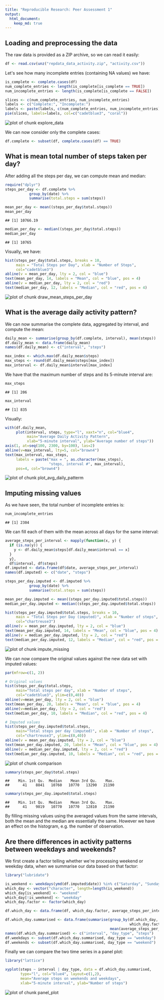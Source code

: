 ```yaml
---
title: "Reproducible Research: Peer Assessment 1"
output: 
  html_document:
    keep_md: true
---
```


## Loading and preprocessing the data

The raw data is provided as a ZIP archive, so we can read it easily:

```r
df <- read.csv(unz("repdata_data_activity.zip", "activity.csv"))
```

Let's see how many incomplete entries (containing NA values) we have:

```r
is_complete <- complete.cases(df)
num_complete_entries <- length(is_complete[is_complete == TRUE])
num_incomplete_entries <- length(is_complete[is_complete == FALSE])

slices <- c(num_complete_entries, num_incomplete_entries)
labels <- c("Complete:", "Incomplete:")
labels <- paste(labels, c(num_complete_entries, num_incomplete_entries))
pie(slices, labels=labels, col=c("cadetblue3", "coral"))
```

![plot of chunk explore_data](figure/explore_data-1.png) 

We can now consider only the complete cases:

```r
df.complete <- subset(df, complete.cases(df) == TRUE)
```

## What is mean total number of steps taken per day?

After adding all the steps per day, we can compute mean and median:

```r
require("dplyr")
steps_per_day <- df.complete %>%
           group_by(date) %>%
           summarise(total.steps = sum(steps))

mean_per_day <- mean((steps_per_day$total.steps))
mean_per_day
```

```
## [1] 10766.19
```

```r
median_per_day <- median((steps_per_day$total.steps))
median_per_day
```

```
## [1] 10765
```

Visually, we have:

```r
hist(steps_per_day$total.steps, breaks = 10,
     main = "Total Steps per Day", xlab = "Number of Steps",
     col="cadetblue3")
abline(v = mean_per_day, lty = 2, col = "blue")
text(mean_per_day, 14, labels = "Mean", col = "blue", pos = 4)
abline(v = median_per_day, lty = 2, col = "red")
text(median_per_day, 12, labels = "Median", col = "red", pos = 4)
```

![plot of chunk draw_mean_steps_per_day](figure/draw_mean_steps_per_day-1.png) 

## What is the average daily activity pattern?

We can now summarise the complete data, aggregated by interval, and compute the
mean:

```r
daily_mean <- summarise(group_by(df.complete, interval), mean(steps))
df.daily_mean <- data.frame(daily_mean)
names(df.daily_mean) <- c("interval", "steps")

max_index <- which.max(df.daily_mean$steps)
max_steps <- round(df.daily_mean$steps[max_index])
max_interval <- df.daily_mean$interval[max_index]
```

We have that the maximum number of steps and its 5-minute interval are:

```r
max_steps
```

```
## [1] 206
```

```r
max_interval
```

```
## [1] 835
```

Visually:

```r
with(df.daily_mean,
     plot(interval, steps, type="l", xaxt="n", col="blue4",
          main="Average Daily Activity Pattern",
          xlab="5-minute interval", ylab="Average number of steps"))
axis(1, at=seq(100, 2300, by=100), las=2)
abline(v=max_interval, lty=5, col="brown4")
text(max_interval, max_steps,
     labels = paste("max = ", as.character(max_steps),
                    "steps, interval #", max_interval),
     pos=4, col="brown4")
```

![plot of chunk plot_avg_daily_patterm](figure/plot_avg_daily_patterm-1.png) 

## Imputing missing values

As we have seen, the total number of incomplete entries is:

```r
num_incomplete_entries
```

```
## [1] 2304
```

We can fill each of them with the mean across all days for the same interval:

```r
average_steps_per_interval <- mapply(function(x, y) {
  if (is.na(y)) {
    y <- df.daily_mean$steps[df.daily_mean$interval == x]
  }
  y},
  df$interval, df$steps)
df.imputed <- data.frame(df$date, average_steps_per_interval)
names(df.imputed) <- c("date", "steps")

steps_per_day.imputed <- df.imputed %>%
           group_by(date) %>%
           summarise(total.steps = sum(steps))

mean_per_day.imputed <- mean((steps_per_day.imputed$total.steps))
median_per_day.imputed <- median((steps_per_day.imputed$total.steps))

hist(steps_per_day.imputed$total.steps, breaks = 10,
     main = "Total Steps per Day (imputed)", xlab = "Number of steps",
     col="chartreuse3")
abline(v = mean_per_day.imputed, lty = 2, col = "blue")
text(mean_per_day.imputed, 14, labels = "Mean", col = "blue", pos = 4)
abline(v = median_per_day.imputed, lty = 2, col = "red")
text(median_per_day.imputed, 12, labels = "Median", col = "red", pos = 4)
```

![plot of chunk impute_missing](figure/impute_missing-1.png) 

We can now compare the original values against the new data set with imputed values:

```r
par(mfrow=c(1, 2))

# Original values
hist(steps_per_day$total.steps,
     main="Total steps per day", xlab = "Number of steps",
     col="cadetblue3", ylim=c(0,40))
abline(v=mean_per_day, lty = 2, col = "blue")
text(mean_per_day, 20, labels = "Mean", col = "blue", pos = 4)
abline(v=median_per_day, lty = 2, col = "red")
text(median_per_day, 10, labels = "Median", col = "red", pos = 4)

# Imputed values
hist(steps_per_day.imputed$total.steps,
     main="Total steps per day (imputed)", xlab = "Number of steps",
     col="chartreuse3", ylim=c(0,40))
abline(v = mean_per_day.imputed, lty = 2, col = "blue")
text(mean_per_day.imputed, 20, labels = "Mean", col = "blue", pos = 4)
abline(v = median_per_day.imputed, lty = 2, col = "red")
text(median_per_day.imputed, 10, labels = "Median", col = "red", pos = 4)
```

![plot of chunk comparison](figure/comparison-1.png) 

```r
summary(steps_per_day$total.steps)
```

```
##    Min. 1st Qu.  Median    Mean 3rd Qu.    Max. 
##      41    8841   10760   10770   13290   21190
```

```r
summary(steps_per_day.imputed$total.steps)
```

```
##    Min. 1st Qu.  Median    Mean 3rd Qu.    Max. 
##      41    9819   10770   10770   12810   21190
```

By filling missing values using the averaged values from the same intervals, both
the mean and the median are essentially the same. However we have an effect on the
histogram, e.g. the number of observation.

## Are there differences in activity patterns between weekdays and weekends?

We first create a factor telling whether we're processing weekend or weekday data,
when we summarise our data based on that factor:

```r
library("lubridate")

is_weekend <- weekdays(ymd(df.imputed$date)) %in% c("Saturday", "Sunday")
which_day <- vector("character", length=length(is_weekend))
which_day[is_weekend] <- "weekend"
which_day[!is_weekend] <- "weekday"
which_day.factor <- factor(which_day)

df.which_day <- data.frame(df, which_day.factor, average_steps_per_interval)

df.which_day.summarised <- data.frame(summarise(group_by(df.which_day, interval,
                                                         which_day.factor),
                                                mean(average_steps_per_interval)))
names(df.which_day.summarised) <- c("interval", "day_type", "steps")
df.weekdays <- subset(df.which_day.summarised, day_type == "weekday")
df.weekends <- subset(df.which_day.summarised, day_type == "weekend")
```

Finally we can compare the two time series in a panel plot:

```r
library("lattice")

xyplot(steps ~ interval | day_type, data = df.which_day.summarised,
       type="l", col="blue4", layout=c(1,2),
       mean="Average steps on weekends and weekdays",
       xlab="5-minute interval", ylab="Number of steps")
```

![plot of chunk panel_plot](figure/panel_plot-1.png) 
